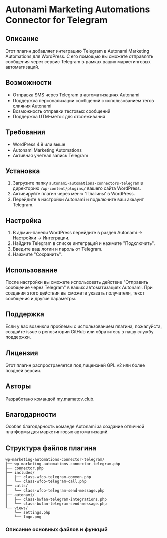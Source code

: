 # Autonami Marketing Automations Connector for Telegram

## Описание

Этот плагин добавляет интеграцию Telegram в Autonami Marketing Automations для WordPress. С его помощью вы сможете отправлять сообщения через сервис Telegram в рамках ваших маркетинговых автоматизаций.

## Возможности

- Отправка SMS через Telegram в автоматизациях Autonami
- Поддержка персонализации сообщений с использованием тегов слияния Autonami
- Возможность отправки тестовых сообщений
- Поддержка UTM-меток для отслеживания

## Требования

- WordPress 4.9 или выше
- Autonami Marketing Automations
- Активная учетная запись Telegram

## Установка

1. Загрузите папку `autonami-automations-connectors-telegram` в директорию `/wp-content/plugins/` вашего сайта WordPress.
2. Активируйте плагин через меню 'Плагины' в WordPress.
3. Перейдите в настройки Autonami и подключите ваш аккаунт Telegram.

## Настройка

1. В админ-панели WordPress перейдите в раздел Autonami -> Настройки -> Интеграции.
2. Найдите Telegram в списке интеграций и нажмите "Подключить".
3. Введите ваш логин и пароль от Telegram.
4. Нажмите "Сохранить".

## Использование

После настройки вы сможете использовать действие "Отправить сообщение через Telegram" в ваших автоматизациях Autonami. При создании этого действия вы сможете указать получателя, текст сообщения и другие параметры.

## Поддержка

Если у вас возникли проблемы с использованием плагина, пожалуйста, создайте issue в репозитории GitHub или обратитесь в нашу службу поддержки.

## Лицензия

Этот плагин распространяется под лицензией GPL v2 или более поздней версии.

## Авторы

Разработано командой my.mamatov.club.

## Благодарности

Особая благодарность команде Autonami за создание отличной платформы для маркетинговых автоматизаций.

## Структура файлов плагина

```
wp-marketing-automations-connector-telegram/
├── wp-marketing-automations-connector-telegram.php
├── connector.php
├── includes/
│   ├── class-wfco-telegram-common.php
│   └── class-wfco-telegram-call.php
├── calls/
│   └── class-wfco-telegram-send-message.php
├── autonami/
│   ├── class-bwfan-telegram-integrations.php
│   └── class-bwfan-telegram-send-message.php
└── views/
    └── settings.php
    └── logo.png
```

### Описание основных файлов и функций